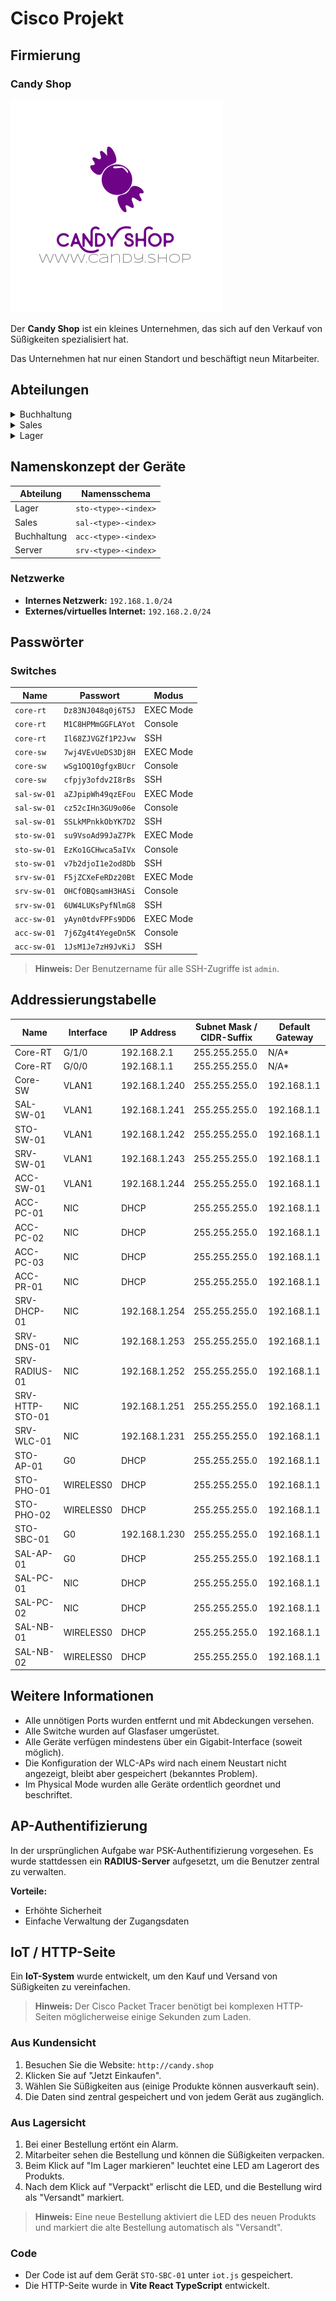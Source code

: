 # Cisco Projekt

## Firmierung

### Candy Shop

![Logo des Candy Shops](logo.png)

Der **Candy Shop** ist ein kleines Unternehmen, das sich auf den Verkauf von Süßigkeiten spezialisiert hat.

Das Unternehmen hat nur einen Standort und beschäftigt neun Mitarbeiter.

## Abteilungen

<details>
<summary>Buchhaltung</summary>

### Anforderungen

- Keine mobilen Geräte benötigt
- Ein Drucker für Rechnungen
- Ein Scanner für Belege
- Geräte für drei Mitarbeiter

</details>

<details>
<summary>Sales</summary>

### Anforderungen

- Mobiles und agiles Arbeiten
- Zugriff auf das zentrale System über WLAN oder mobile Geräte
- Geräte für vier Mitarbeiter

</details>

<details>
<summary>Lager</summary>

### Anforderungen

- Ausstattung mit Smartphones
- IoT-Geräte zur Vereinfachung der Lagerverwaltung (z. B. für Bestandsüberwachung und Produktlokalisierung)
- Geräte für zwei Mitarbeiter

</details>

## Namenskonzept der Geräte

| Abteilung   | Namensschema         |
| ----------- | -------------------- |
| Lager       | `sto-<type>-<index>` |
| Sales       | `sal-<type>-<index>` |
| Buchhaltung | `acc-<type>-<index>` |
| Server      | `srv-<type>-<index>` |

### Netzwerke

- **Internes Netzwerk:** `192.168.1.0/24`
- **Externes/virtuelles Internet:** `192.168.2.0/24`

## Passwörter

### Switches

| Name        | Passwort           | Modus     |
| ----------- | ------------------ | --------- |
| `core-rt`   | `Dz83NJ048q0j6T5J` | EXEC Mode |
| `core-rt`   | `M1C8HPMmGGFLAYot` | Console   |
| `core-rt`   | `Il68ZJVGZf1P2Jvw` | SSH       |
| `core-sw`   | `7wj4VEvUeDS3Dj8H` | EXEC Mode |
| `core-sw`   | `wSg1OQ10gfgxBUcr` | Console   |
| `core-sw`   | `cfpjy3ofdv2I8rBs` | SSH       |
| `sal-sw-01` | `aZJpipWh49qzEFou` | EXEC Mode |
| `sal-sw-01` | `cz52cIHn3GU9o06e` | Console   |
| `sal-sw-01` | `SSLkMPnkkObYK7D2` | SSH       |
| `sto-sw-01` | `su9VsoAd99JaZ7Pk` | EXEC Mode |
| `sto-sw-01` | `EzKo1GCHwca5aIVx` | Console   |
| `sto-sw-01` | `v7b2djoI1e2od8Db` | SSH       |
| `srv-sw-01` | `F5jZCXeFeRDz20Bt` | EXEC Mode |
| `srv-sw-01` | `OHCfOBQsamH3HASi` | Console   |
| `srv-sw-01` | `6UW4LUKsPyfNlmG8` | SSH       |
| `acc-sw-01` | `yAyn0tdvFPFs9DD6` | EXEC Mode |
| `acc-sw-01` | `7j6Zg4t4YegeDn5K` | Console   |
| `acc-sw-01` | `1JsM1Je7zH9JvKiJ` | SSH       |

> **Hinweis:** Der Benutzername für alle SSH-Zugriffe ist `admin`.

## Addressierungstabelle

| Name            | Interface | IP Address    | Subnet Mask / CIDR-Suffix | Default Gateway |
| --------------- | --------- | ------------- | ------------------------- | --------------- |
| Core-RT         | G/1/0     | 192.168.2.1   | 255.255.255.0             | N/A*            |
| Core-RT         | G/0/0     | 192.168.1.1   | 255.255.255.0             | N/A*            |
| Core-SW         | VLAN1     | 192.168.1.240 | 255.255.255.0             | 192.168.1.1     |
| SAL-SW-01       | VLAN1     | 192.168.1.241 | 255.255.255.0             | 192.168.1.1     |
| STO-SW-01       | VLAN1     | 192.168.1.242 | 255.255.255.0             | 192.168.1.1     |
| SRV-SW-01       | VLAN1     | 192.168.1.243 | 255.255.255.0             | 192.168.1.1     |
| ACC-SW-01       | VLAN1     | 192.168.1.244 | 255.255.255.0             | 192.168.1.1     |
| ACC-PC-01       | NIC       | DHCP          | 255.255.255.0             | 192.168.1.1     |
| ACC-PC-02       | NIC       | DHCP          | 255.255.255.0             | 192.168.1.1     |
| ACC-PC-03       | NIC       | DHCP          | 255.255.255.0             | 192.168.1.1     |
| ACC-PR-01       | NIC       | DHCP          | 255.255.255.0             | 192.168.1.1     |
| SRV-DHCP-01     | NIC       | 192.168.1.254 | 255.255.255.0             | 192.168.1.1     |
| SRV-DNS-01      | NIC       | 192.168.1.253 | 255.255.255.0             | 192.168.1.1     |
| SRV-RADIUS-01   | NIC       | 192.168.1.252 | 255.255.255.0             | 192.168.1.1     |
| SRV-HTTP-STO-01 | NIC       | 192.168.1.251 | 255.255.255.0             | 192.168.1.1     |
| SRV-WLC-01      | NIC       | 192.168.1.231 | 255.255.255.0             | 192.168.1.1     |
| STO-AP-01       | G0        | DHCP          | 255.255.255.0             | 192.168.1.1     |
| STO-PHO-01      | WIRELESS0 | DHCP          | 255.255.255.0             | 192.168.1.1     |
| STO-PHO-02      | WIRELESS0 | DHCP          | 255.255.255.0             | 192.168.1.1     |
| STO-SBC-01      | G0        | 192.168.1.230 | 255.255.255.0             | 192.168.1.1     |
| SAL-AP-01       | G0        | DHCP          | 255.255.255.0             | 192.168.1.1     |
| SAL-PC-01       | NIC       | DHCP          | 255.255.255.0             | 192.168.1.1     |
| SAL-PC-02       | NIC       | DHCP          | 255.255.255.0             | 192.168.1.1     |
| SAL-NB-01       | WIRELESS0 | DHCP          | 255.255.255.0             | 192.168.1.1     |
| SAL-NB-02       | WIRELESS0 | DHCP          | 255.255.255.0             | 192.168.1.1     |

## Weitere Informationen

- Alle unnötigen Ports wurden entfernt und mit Abdeckungen versehen.
- Alle Switche wurden auf Glasfaser umgerüstet.
- Alle Geräte verfügen mindestens über ein Gigabit-Interface (soweit möglich).
- Die Konfiguration der WLC-APs wird nach einem Neustart nicht angezeigt, bleibt aber gespeichert (bekanntes Problem).
- Im Physical Mode wurden alle Geräte ordentlich geordnet und beschriftet.

## AP-Authentifizierung

In der ursprünglichen Aufgabe war PSK-Authentifizierung vorgesehen. Es wurde stattdessen ein **RADIUS-Server** aufgesetzt, um die Benutzer zentral zu verwalten. 

**Vorteile:**
- Erhöhte Sicherheit
- Einfache Verwaltung der Zugangsdaten

## IoT / HTTP-Seite

Ein **IoT-System** wurde entwickelt, um den Kauf und Versand von Süßigkeiten zu vereinfachen.

> **Hinweis:** Der Cisco Packet Tracer benötigt bei komplexen HTTP-Seiten möglicherweise einige Sekunden zum Laden.

### Aus Kundensicht

1. Besuchen Sie die Website: `http://candy.shop`
2. Klicken Sie auf "Jetzt Einkaufen".
3. Wählen Sie Süßigkeiten aus (einige Produkte können ausverkauft sein).
4. Die Daten sind zentral gespeichert und von jedem Gerät aus zugänglich.

### Aus Lagersicht

1. Bei einer Bestellung ertönt ein Alarm.
2. Mitarbeiter sehen die Bestellung und können die Süßigkeiten verpacken.
3. Beim Klick auf "Im Lager markieren" leuchtet eine LED am Lagerort des Produkts.
4. Nach dem Klick auf "Verpackt" erlischt die LED, und die Bestellung wird als "Versandt" markiert.

> **Hinweis:** Eine neue Bestellung aktiviert die LED des neuen Produkts und markiert die alte Bestellung automatisch als "Versandt".

### Code

- Der Code ist auf dem Gerät `STO-SBC-01` unter `iot.js` gespeichert.
- Die HTTP-Seite wurde in **Vite React TypeScript** entwickelt.
